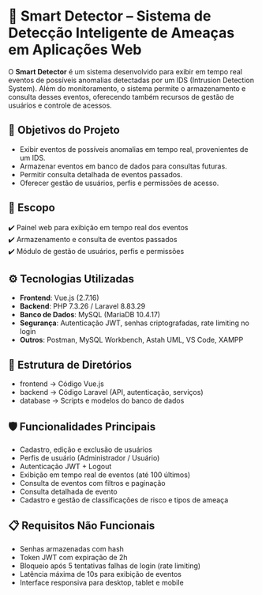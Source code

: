 # 🔐 Smart Detector – Sistema de Detecção Inteligente de Ameaças em Aplicações Web

O **Smart Detector** é um sistema desenvolvido para exibir em tempo real eventos de possíveis anomalias detectadas por um IDS (Intrusion Detection System). Além do monitoramento, o sistema permite o armazenamento e consulta desses eventos, oferecendo também recursos de gestão de usuários e controle de acessos.

## 📌 Objetivos do Projeto
- Exibir eventos de possíveis anomalias em tempo real, provenientes de um IDS.
- Armazenar eventos em banco de dados para consultas futuras.
- Permitir consulta detalhada de eventos passados.
- Oferecer gestão de usuários, perfis e permissões de acesso.

## 🎯 Escopo
✔️ Painel web para exibição em tempo real dos eventos  
✔️ Armazenamento e consulta de eventos passados  
✔️ Módulo de gestão de usuários, perfis e permissões

## ⚙️ Tecnologias Utilizadas
- **Frontend**: Vue.js (2.7.16)  
- **Backend**: PHP 7.3.26 / Laravel 8.83.29  
- **Banco de Dados**: MySQL (MariaDB 10.4.17)  
- **Segurança**: Autenticação JWT, senhas criptografadas, rate limiting no login  
- **Outros**: Postman, MySQL Workbench, Astah UML, VS Code, XAMPP  

## 📂 Estrutura de Diretórios
- frontend -> Código Vue.js
- backend -> Código Laravel (API, autenticação, serviços)
- database -> Scripts e modelos do banco de dados

## 🛡️ Funcionalidades Principais
- Cadastro, edição e exclusão de usuários  
- Perfis de usuário (Administrador / Usuário)  
- Autenticação JWT + Logout  
- Exibição em tempo real de eventos (até 100 últimos)  
- Consulta de eventos com filtros e paginação  
- Consulta detalhada de evento  
- Cadastro e gestão de classificações de risco e tipos de ameaça  

## 📋 Requisitos Não Funcionais
- Senhas armazenadas com hash  
- Token JWT com expiração de 2h  
- Bloqueio após 5 tentativas falhas de login (rate limiting)  
- Latência máxima de 10s para exibição de eventos  
- Interface responsiva para desktop, tablet e mobile